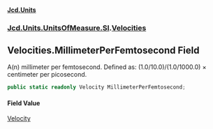 #### [Jcd.Units](index.md 'index')
### [Jcd.Units.UnitsOfMeasure.SI](Jcd.Units.UnitsOfMeasure.SI.md 'Jcd.Units.UnitsOfMeasure.SI').[Velocities](Velocities.md 'Jcd.Units.UnitsOfMeasure.SI.Velocities')

## Velocities.MillimeterPerFemtosecond Field

A(n) millimeter per femtosecond. Defined as: (1.0/10.0)/(1.0/1000.0) × centimeter per picosecond.

```csharp
public static readonly Velocity MillimeterPerFemtosecond;
```

#### Field Value
[Velocity](Velocity.md 'Jcd.Units.UnitTypes.Velocity')